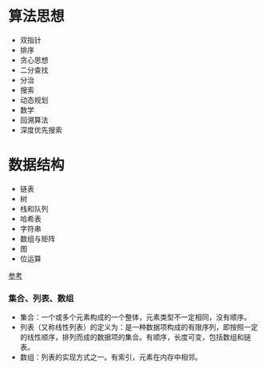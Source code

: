 # 算法思想
- 双指针
- 排序
- 贪心思想
- 二分查找
- 分治
- 搜索
- 动态规划
- 数学
- 回溯算法
- 深度优先搜索

# 数据结构
- 链表
- 树
- 栈和队列
- 哈希表
- 字符串
- 数组与矩阵
- 图
- 位运算


[参考](https://github.com/CyC2018/CS-Notes)

### 集合、列表、数组
- 集合：一个或多个元素构成的一个整体，元素类型不一定相同，没有顺序。
- 列表（又称线性列表）的定义为：是一种数据项构成的有限序列，即按照一定的线性顺序，排列而成的数据项的集合。有顺序，长度可变，包括数组和链表。
- 数组：列表的实现方式之一。有索引，元素在内存中相邻。